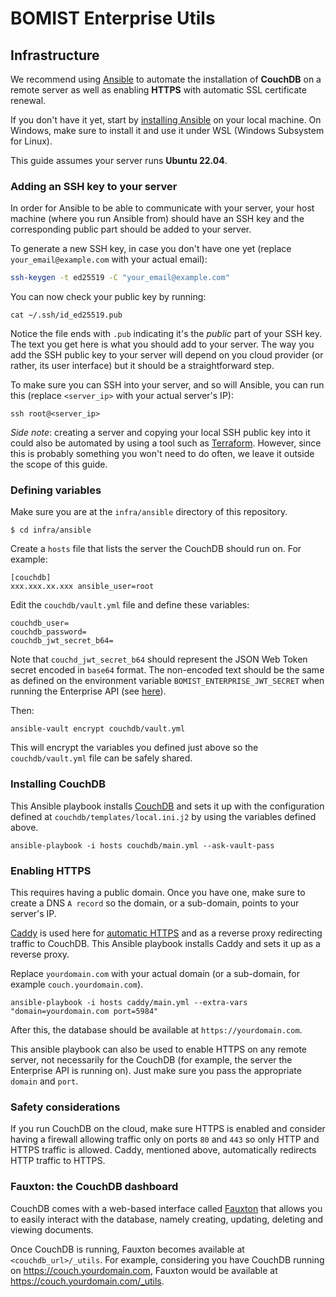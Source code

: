 # BOMIST Enterprise Utils

## Infrastructure

We recommend using [Ansible](https://docs.ansible.com/?extIdCarryOver=true&sc_cid=701f2000001OH7YAAW) to automate the installation of **CouchDB** on a remote server as well as enabling **HTTPS** with automatic SSL certificate renewal.

If you don't have it yet, start by [installing Ansible](https://docs.ansible.com/ansible/latest/installation_guide/intro_installation.html#installing-and-upgrading-ansible-with-pipx) on your local machine. On Windows, make sure to install it and use it under WSL (Windows Subsystem for Linux).

This guide assumes your server runs **Ubuntu 22.04**.

### Adding an SSH key to your server

In order for Ansible to be able to communicate with your server, your host machine (where you run Ansible from) should have an SSH key and the corresponding public part should be added to your server.

To generate a new SSH key, in case you don't have one yet (replace `your_email@example.com` with your actual email):

```bash
ssh-keygen -t ed25519 -C "your_email@example.com"
```

You can now check your public key by running:

```
cat ~/.ssh/id_ed25519.pub
```

Notice the file ends with `.pub` indicating it's the _public_ part of your SSH key. The text you get here is what you should add to your server. The way you add the SSH public key to your server will depend on you cloud provider (or rather, its user interface) but it should be a straightforward step.

To make sure you can SSH into your server, and so will Ansible, you can run this (replace `<server_ip>` with your actual server's IP):

```
ssh root@<server_ip>
```

_Side note_: creating a server and copying your local SSH public key into it could also be automated by using a tool such as [Terraform](https://www.terraform.io). However, since this is probably something you won't need to do often, we leave it outside the scope of this guide.

### Defining variables

Make sure you are at the `infra/ansible` directory of this repository.

```
$ cd infra/ansible
```

Create a `hosts` file that lists the server the CouchDB should run on. For example:

```
[couchdb]
xxx.xxx.xx.xxx ansible_user=root
```

Edit the `couchdb/vault.yml` file and define these variables:

```
couchdb_user=
couchdb_password=
couchdb_jwt_secret_b64=
```

Note that `couchd_jwt_secret_b64` should represent the JSON Web Token secret encoded in `base64` format. The non-encoded text should be the same as defined on the environment variable `BOMIST_ENTERPRISE_JWT_SECRET` when running the Enterprise API (see [here](https://enterprise.bomist.com/configuration#environment-variables)).

Then:

```
ansible-vault encrypt couchdb/vault.yml
```

This will encrypt the variables you defined just above so the `couchdb/vault.yml` file can be safely shared.

### Installing CouchDB

This Ansible playbook installs [CouchDB](https://couchdb.apache.org) and sets it up with the configuration defined at `couchdb/templates/local.ini.j2` by using the variables defined above.

```
ansible-playbook -i hosts couchdb/main.yml --ask-vault-pass
```

### Enabling HTTPS

This requires having a public domain. Once you have one, make sure to create a DNS `A record` so the domain, or a sub-domain, points to your server's IP.

[Caddy](https://caddyserver.com) is used here for [automatic HTTPS](https://caddyserver.com/docs/automatic-https) and as a reverse proxy redirecting traffic to CouchDB.
This Ansible playbook installs Caddy and sets it up as a reverse proxy.

Replace `yourdomain.com` with your actual domain (or a sub-domain, for example `couch.yourdomain.com`).

```
ansible-playbook -i hosts caddy/main.yml --extra-vars "domain=yourdomain.com port=5984"
```

After this, the database should be available at `https://yourdomain.com`.

This ansible playbook can also be used to enable HTTPS on any remote server, not necessarily for the CouchDB (for example, the server the Enterprise API is running on). Just make sure you pass the appropriate `domain` and `port`.

### Safety considerations

If you run CouchDB on the cloud, make sure HTTPS is enabled and consider having a firewall allowing traffic only on ports `80` and `443` so only HTTP and HTTPS traffic is allowed. Caddy, mentioned above, automatically redirects HTTP traffic to HTTPS.

### Fauxton: the CouchDB dashboard

CouchDB comes with a web-based interface called [Fauxton](https://couchdb.apache.org/fauxton-visual-guide/index.html#using-fauxton) that allows you to easily interact with the database, namely creating, updating, deleting and viewing documents.

Once CouchDB is running, Fauxton becomes available at `<couchdb_url>/_utils`. For example, considering you have CouchDB running on https://couch.yourdomain.com, Fauxton would be available at https://couch.yourdomain.com/_utils.
